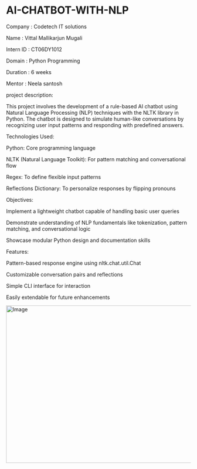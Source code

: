 # AI-CHATBOT-WITH-NLP

Company : Codetech IT solutions

Name : Vittal Mallikarjun Mugali

Intern ID : CT06DY1012

Domain : Python Programming

Duration : 6 weeks

Mentor : Neela santosh

project description:

This project involves the development of a rule-based AI chatbot using Natural Language Processing (NLP) techniques with the NLTK library in Python. The chatbot is designed to simulate human-like conversations by recognizing user input patterns and responding with predefined answers.

Technologies Used:

Python: Core programming language

NLTK (Natural Language Toolkit): For pattern matching and conversational flow

Regex: To define flexible input patterns

Reflections Dictionary: To personalize responses by flipping pronouns

Objectives:

Implement a lightweight chatbot capable of handling basic user queries

Demonstrate understanding of NLP fundamentals like tokenization, pattern matching, and conversational logic

Showcase modular Python design and documentation skills

Features:

Pattern-based response engine using nltk.chat.util.Chat

Customizable conversation pairs and reflections

Simple CLI interface for interaction

Easily extendable for future enhancements


<img width="904" height="428" alt="Image" src="https://github.com/user-attachments/assets/9954fd5b-f425-4e3b-88df-fa5e55fcd1e5" />

